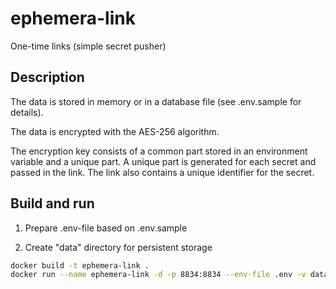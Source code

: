 # ephemera-link

One-time links (simple secret pusher)

## Description

The data is stored in memory or in a database file (see .env.sample for details).

The data is encrypted with the AES-256 algorithm.

The encryption key consists of a common part stored in an environment variable and a unique part. A unique part is generated for each secret and passed in the link.
The link also contains a unique identifier for the secret. 

## Build and run

1. Prepare .env-file based on .env.sample

2. Create "data" directory for persistent storage

```bash
docker build -t ephemera-link .
docker run --name ephemera-link -d -p 8834:8834 --env-file .env -v data:/app/data ephemera-link
```
